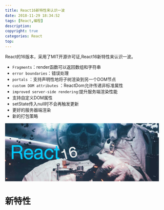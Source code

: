 ```yaml
---
title: React16新特性来认识一波
date: 2018-11-29 18:34:52
tags: [React,编程]
description: 
copyright: true
categories: React
top:
---
```

React的16版本，采用了MIT开源许可证,React16新特性来认识一波。
- `Fragments`：render函数可以返回数组和字符串
- `error boundaries`：错误处理
- `portals` ：支持声明性地将子树渲染到另一个DOM节点
- `custom DOM attributes` ：ReactDom允许传递非标准属性
- `improved server-side rendering`:提升服务端渲染性能
- 支持自定义DOM属性
- setState传入null时不会再触发更新
- 更好的服务器端渲染
- 新的打包策略

![React](https://raw.githubusercontent.com/Duanruilong/phone_drl/master/image/blog/react16.png)

<!--more-->

# 新特性

